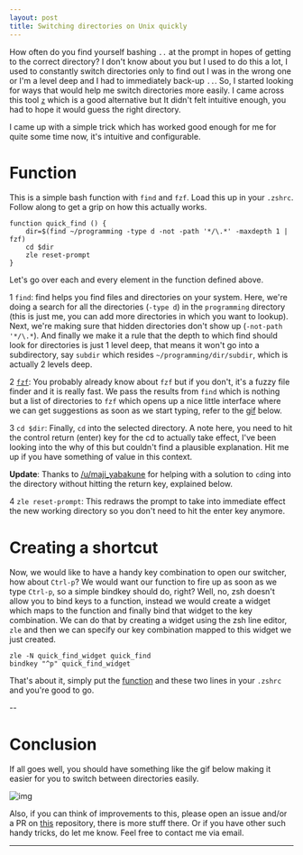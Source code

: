 ```yaml
---
layout: post
title: Switching directories on Unix quickly
---
```


How often do you find yourself bashing `..` at the prompt in hopes of getting to the correct directory? I don't know about you but I used to do this a lot, I used to constantly switch directories only to find out I was in the wrong one or I'm a level deep and I had to immediately back-up `..`.
So, I started looking for ways that would help me switch directories more easily. I came across this tool [`z`](https://github.com/rupa/z) which is a good alternative but It didn't felt intuitive enough, you had to hope it would guess the right directory.

I came up with a simple trick which has worked good enough for me for quite some time now, it's intuitive and configurable.

# Function
This is a simple bash function with `find` and `fzf`. Load this up in your `.zshrc`. Follow along to get a grip on how this actually works. 

```shell
function quick_find () {
    dir=$(find ~/programming -type d -not -path '*/\.*' -maxdepth 1 | fzf)
    cd $dir
    zle reset-prompt
}
```

Let's go over each and every element in the function defined above.

1 `find`: find helps you find files and directories on your system. Here, we're doing a search for all the directories (`-type d`) in the `programming` directory (this is just me, you can add more directories in which you want to lookup). Next, we're making sure that hidden directories don't show up (`-not-path '*/\.*`). And finally we make it a rule that the depth to which find should look for directories is just 1 level deep, that means it won't go into a subdirectory, say `subdir` which resides `~/programming/dir/subdir`, which is actually 2 levels deep.

2 [`fzf`](https://github.com/junegunn/fzf): You probably already know about `fzf` but if you don't, it's a fuzzy file finder and it is really fast. We pass the results from `find` which is nothing but a list of directories to `fzf` which opens up a nice little interface where we can get suggestions as soon as we start typing, refer to the [gif](#conclusion) below.

3 `cd $dir`: Finally, `cd` into the selected directory. A note here, you need to hit the control return (enter) key for the cd to actually take effect, I've been looking into the why of this but couldn't find a plausible explanation. Hit me up if you have something of value in this context. 

__Update__: Thanks to [/u/maji_yabakune](https://www.reddit.com/user/maji_yabakune) for helping with a solution to `cd`ing into the directory without hitting the return key, explained below.

4 `zle reset-prompt`: This redraws the prompt to take into immediate effect the new working directory so you don't need to hit the enter key anymore.


# Creating a shortcut
Now, we would like to have a handy key combination to open our switcher, how about `Ctrl-p`? We would want our function to fire up as soon as we type `Ctrl-p`, so a simple bindkey should do, right? Well, no, zsh doesn't allow you to bind keys to a function, instead we would create a widget which maps to the function and finally bind that widget to the key combination. We can do that by creating a widget using the zsh line editor, `zle` and then we can specify our key combination mapped to this widget we just created.

```shell
zle -N quick_find_widget quick_find
bindkey "^p" quick_find_widget
```


That's about it, simply put the [function](#function) and these two lines in your `.zshrc` and you're good to go.

--

# Conclusion
If all goes well, you should have something like the gif below making it easier for you to switch between directories easily. 

![img](https://i.imgur.com/r8eWY0L.gif)

Also, if you can think of improvements to this, please open an issue and/or a PR on [this](https://github.com/danishprakash/dotfiles) repository, there is more stuff there. Or if you have other such handy tricks, do let me know. Feel free to contact me via email.

---
